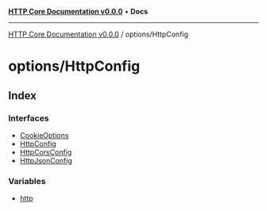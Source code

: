 [**HTTP Core Documentation v0.0.0**](../../README.md) • **Docs**

***

[HTTP Core Documentation v0.0.0](../../modules.md) / options/HttpConfig

# options/HttpConfig

## Index

### Interfaces

- [CookieOptions](interfaces/CookieOptions.md)
- [HttpConfig](interfaces/HttpConfig.md)
- [HttpCorsConfig](interfaces/HttpCorsConfig.md)
- [HttpJsonConfig](interfaces/HttpJsonConfig.md)

### Variables

- [http](variables/http.md)
